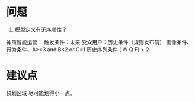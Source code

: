 # 问题

1. 模型定义有无序顺性？


神策智能运营：
触发条件：未来
受众用户：历史条件（规则发布前）
	画像条件、
	行为条件、A>=3 and B<2 or C=1
	历史序列条件 ( W Q F) > 2


# 建议点

预划区域 尽可能划得小一点。
